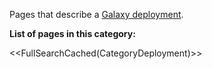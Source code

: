 Pages that describe a [Galaxy deployment](/Community/Deployments).

**List of pages in this category:**

<<FullSearchCached(CategoryDeployment)>>

